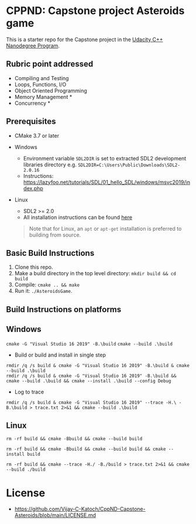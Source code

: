 # CPPND: Capstone project Asteroids game

This is a starter repo for the Capstone project in the [Udacity C++ Nanodegree Program](https://www.udacity.com/course/c-plus-plus-nanodegree--nd213).

## Rubric point addressed
* Compiling and Testing
* Loops, Functions, I/O
* Object Oriented Programming
* Memory Management
  *
* Concurrency
  *

Prerequisites
--------------
* CMake 3.7 or later
* Windows
  * Environment variable `SDL2DIR` is set to extracted SDL2 development libraries directory e.g.
    `SDL2DIR=C:\Users\Public\Downloads\SDL2-2.0.16` 
  * Instructions: https://lazyfoo.net/tutorials/SDL/01_hello_SDL/windows/msvc2019/index.php
  
* Linux
  * SDL2 >= 2.0
  * All installation instructions can be found [here](https://wiki.libsdl.org/Installation)
  >Note that for Linux, an `apt` or `apt-get` installation is preferred to building from source. 


## Basic Build Instructions

1. Clone this repo.
2. Make a build directory in the top level directory: `mkdir build && cd build`
3. Compile: `cmake .. && make`
4. Run it: `./AsteroidsGame`.

## Build Instructions on platforms
Windows
--------------

`cmake -G "Visual Studio 16 2019" -B.\build`
`cmake --build .\build`

* Build or build and install in single step
```
rmdir /q /s build & cmake -G "Visual Studio 16 2019" -B.\build & cmake --build .\build
rmdir /q /s build & cmake -G "Visual Studio 16 2019" -B.\build && cmake --build .\build && cmake --install .\build --config Debug
```
* Log to trace
```
rmdir /q /s build & cmake -G "Visual Studio 16 2019" --trace -H.\ -B.\build > trace.txt 2>&1 && cmake --build .\build
```

Linux
--------------
```
rm -rf build && cmake -Bbuild && cmake --build build

rm -rf build && cmake -Bbuild && cmake --build build && cmake --install build

rm -rf build && cmake --trace -H./ -B./build > trace.txt 2>&1 && cmake --build ./build

```


# License
* https://github.com/Vijay-C-Katoch/CppND-Capstone-Asteroids/blob/main/LICENSE.md